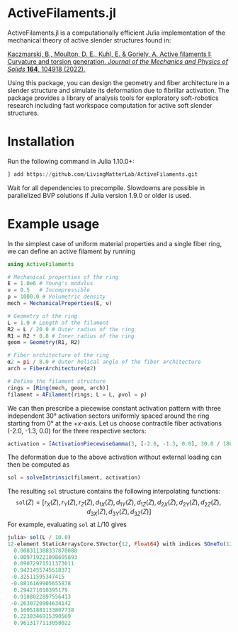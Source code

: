 # ActiveFilaments.jl
ActiveFilaments.jl is a computationally efficient Julia implementation of the mechanical theory of active slender structures found in:

[Kaczmarski, B., Moulton, D. E., Kuhl, E. & Goriely, A. Active filaments I: Curvature and torsion generation. _Journal of the Mechanics and Physics of Solids_ **164**, 104918 (2022).](https://doi.org/10.1016/j.jmps.2022.104918)

Using this package, you can design the geometry and fiber architecture in a slender structure and simulate its deformation due to fibrillar activation. The package provides a library of analysis tools for exploratory soft-robotics research including fast workspace computation for active soft slender structures.

# Installation
Run the following command in Julia 1.10.0+:
```julia
] add https://github.com/LivingMatterLab/ActiveFilaments.git
```
Wait for all dependencies to precompile. Slowdowns are possible in parallelized BVP solutions if Julia version 1.9.0 or older is used.

# Example usage
In the simplest case of uniform material properties and a single fiber ring, we can define an active filament by running
```julia
using ActiveFilaments

# Mechanical properties of the ring
E = 1.0e6 # Young's modulus
ν = 0.5   # Incompressible
ρ = 1000.0 # Volumetric density
mech = MechanicalProperties(E, ν)

# Geometry of the ring
L = 1.0 # Length of the filament
R2 = L / 20.0 # Outer radius of the ring
R1 = R2 * 0.8 # Inner radius of the ring
geom = Geometry(R1, R2)

# Fiber architecture of the ring
α2 = pi / 8.0 # Outer helical angle of the fiber architecture
arch = FiberArchitecture(α2)

# Define the filament structure
rings = [Ring(mech, geom, arch)]
filament = AFilament(rings; L = L, ρvol = ρ)
```
We can then prescribe a piecewise constant activation pattern with three independent 30° activation sectors uniformly spaced around the ring starting from 0° at the +_x_-axis. Let us choose contractile fiber activations (-2.0, -1.3, 0.0) for the three respective sectors: 
```julia
activation = [ActivationPiecewiseGamma(3, [-2.0, -1.3, 0.0], 30.0 / 180.0 * pi, 0.0)]  
```
The deformation due to the above activation without external loading can then be computed as
```julia
sol = solveIntrinsic(filament, activation)
```
The resulting `sol` structure contains the following interpolating functions:
$$\texttt{sol}(Z) = \big[r_X(Z), r_Y(Z), r_Z(Z), d_{1X}(Z), d_{1Y}(Z), d_{1Z}(Z), d_{2X}(Z), d_{2Y}(Z), d_{2Z}(Z), d_{3X}(Z), d_{3Y}(Z), d_{3Z}(Z)\big]$$
For example, evaluating `sol` at $L / 10$ gives
```julia
julia> sol(L / 10.0)
12-element StaticArraysCore.SVector{12, Float64} with indices SOneTo(12):
  0.008311388337878088
  0.009719221098605893
  0.09072971511373011
  0.9421455745518371
 -0.32511595347415
 -0.0816169905655878
  0.294271010395179
  0.9188022897556413
 -0.2630720904634142
  0.16051881133807738
  0.2238346915390569
  0.9613177113058022
```
